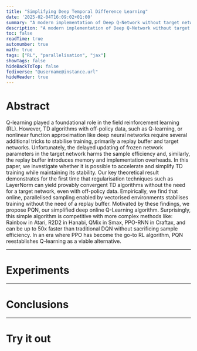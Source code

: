 ```yaml
---
title: "Simplifying Deep Temporal Difference Learning"
date: '2025-02-04T16:09:02+01:00'
summary: "A modern implementation of Deep Q-Network without target networks and replay buffers."
description: "A modern implementation of Deep Q-Network without target networks and replay buffers."
toc: false
readTime: true
autonumber: true
math: true
tags: ["RL", "parallelisation", "jax"]
showTags: false
hideBackToTop: false
fediverse: "@username@instance.url"
hideHeader: true
---
```



# Abstract 

Q-learning played a foundational role in the field reinforcement learning (RL). However, TD algorithms with off-policy data, such as Q-learning, or nonlinear function approximation like deep neural networks require several additional tricks to stabilise training, primarily a replay buffer and target networks. Unfortunately, the delayed updating of frozen network parameters in the target network harms the sample efficiency and, similarly, the replay buffer introduces memory and implementation overheads. In this paper, we investigate whether it is possible to accelerate and simplify TD training while maintaining its stability. Our key theoretical result demonstrates for the first time that regularisation techniques such as LayerNorm can yield provably convergent TD algorithms without the need for a target network, even with off-policy data. Empirically, we find that online, parallelised sampling enabled by vectorised environments stabilises training without the need of a replay buffer. Motivated by these findings, we propose PQN, our simplified deep online Q-Learning algorithm. Surprisingly, this simple algorithm is competitive with more complex methods like: Rainbow in Atari, R2D2 in Hanabi, QMix in Smax, PPO-RNN in Craftax, and can be up to 50x faster than traditional DQN without sacrificing sample efficiency. In an era where PPO has become the go-to RL algorithm, PQN reestablishes Q-learning as a viable alternative.

---

# Experiments

---

# Conclusions

---

# Try it out
